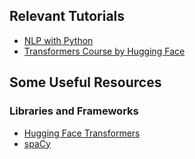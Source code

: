 ## Relevant Tutorials
- [NLP with Python](https://www.nltk.org/book/)
- [Transformers Course by Hugging Face](https://huggingface.co/course/chapter1)

## Some Useful Resources
### Libraries and Frameworks
- [Hugging Face Transformers](https://huggingface.co/)
- [spaCy](https://spacy.io/)

